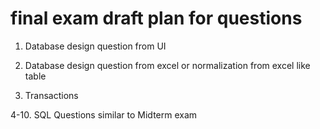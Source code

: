 # final exam draft plan for questions

1. Database design question from UI

2. Database design question from excel or normalization from excel like table

3. Transactions

4-10. SQL Questions similar to Midterm exam
